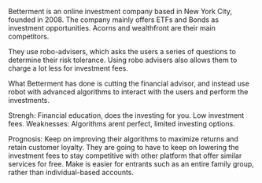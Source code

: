 Betterment is an online investment company based in New York City, founded in 2008. The company mainly offers ETFs and Bonds as investment opportunities. Acorns and wealthfront are their main competitors.

They use robo-advisers, which asks the users a series of questions to determine their risk tolerance. Using robo advisers also allows them to charge a lot less for investment fees. 

What Betterment has done is cutting the financial advisor, and instead use robot with advanced algorithms to interact with the users and perform the investments. 

Strengh: Financial education, does the investing for you. Low investment fees. 
Weaknesses: Algorithms arent perfect, limited investing options. 

Prognosis: Keep on improving their algorithms to maximize returns and retain customer loyalty. 
They are going to have to keep on lowering the investment fees to stay competitive with other platform that offer similar services for free. Make is easier for entrants such as an entire family group, rather than individual-based accounts.
